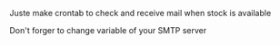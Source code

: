 Juste make crontab to check and receive mail when stock is available

Don't forger to change variable of your SMTP server
